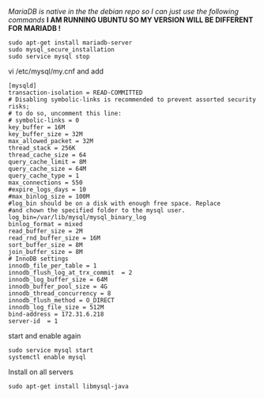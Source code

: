 *MariaDB is native in the the debian repo so I can just use the following commands*
**I AM RUNNING UBUNTU SO MY VERSION WILL BE DIFFERENT FOR MARIADB !**
```
sudo apt-get install mariadb-server
sudo mysql_secure_installation
sudo service mysql stop
```

vi /etc/mysql/my.cnf  and add
```
[mysqld]
transaction-isolation = READ-COMMITTED
# Disabling symbolic-links is recommended to prevent assorted security risks;
# to do so, uncomment this line:
# symbolic-links = 0
key_buffer = 16M
key_buffer_size = 32M
max_allowed_packet = 32M
thread_stack = 256K
thread_cache_size = 64
query_cache_limit = 8M
query_cache_size = 64M
query_cache_type = 1
max_connections = 550
#expire_logs_days = 10
#max_binlog_size = 100M
#log_bin should be on a disk with enough free space. Replace 
#and chown the specified folder to the mysql user.
log_bin=/var/lib/mysql/mysql_binary_log
binlog_format = mixed
read_buffer_size = 2M
read_rnd_buffer_size = 16M
sort_buffer_size = 8M
join_buffer_size = 8M
# InnoDB settings
innodb_file_per_table = 1
innodb_flush_log_at_trx_commit  = 2
innodb_log_buffer_size = 64M
innodb_buffer_pool_size = 4G
innodb_thread_concurrency = 8
innodb_flush_method = O_DIRECT
innodb_log_file_size = 512M
bind-address = 172.31.6.218
server-id  = 1
```

start and enable again
```
sudo service mysql start
systemctl enable mysql
```

Install on all servers
```
sudo apt-get install libmysql-java

```